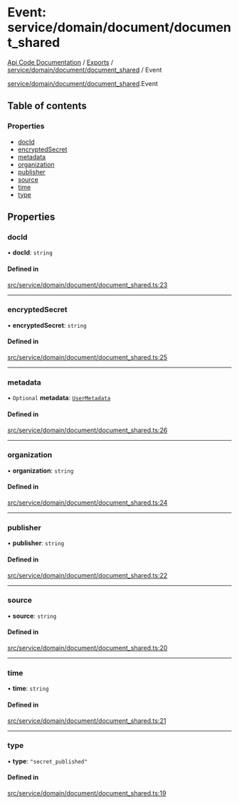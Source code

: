 # Event: service/domain/document/document_shared
[Api Code Documentation](../README.md) / [Exports](../modules.md) / [service/domain/document/document\_shared](../modules/service_domain_document_document_shared.md) / Event

[service/domain/document/document\_shared](../modules/service_domain_document_document_shared.md).Event

## Table of contents

### Properties

- [docId](service_domain_document_document_shared.Event.md#docid)
- [encryptedSecret](service_domain_document_document_shared.Event.md#encryptedsecret)
- [metadata](service_domain_document_document_shared.Event.md#metadata)
- [organization](service_domain_document_document_shared.Event.md#organization)
- [publisher](service_domain_document_document_shared.Event.md#publisher)
- [source](service_domain_document_document_shared.Event.md#source)
- [time](service_domain_document_document_shared.Event.md#time)
- [type](service_domain_document_document_shared.Event.md#type)

## Properties

### docId

• **docId**: `string`

#### Defined in

[src/service/domain/document/document_shared.ts:23](https://github.com/openkfw/TruBudget/blob/c993c60c/api/src/service/domain/document/document_shared.ts#L23)

___

### encryptedSecret

• **encryptedSecret**: `string`

#### Defined in

[src/service/domain/document/document_shared.ts:25](https://github.com/openkfw/TruBudget/blob/c993c60c/api/src/service/domain/document/document_shared.ts#L25)

___

### metadata

• `Optional` **metadata**: [`UserMetadata`](../modules/service_domain_metadata.md#usermetadata)

#### Defined in

[src/service/domain/document/document_shared.ts:26](https://github.com/openkfw/TruBudget/blob/c993c60c/api/src/service/domain/document/document_shared.ts#L26)

___

### organization

• **organization**: `string`

#### Defined in

[src/service/domain/document/document_shared.ts:24](https://github.com/openkfw/TruBudget/blob/c993c60c/api/src/service/domain/document/document_shared.ts#L24)

___

### publisher

• **publisher**: `string`

#### Defined in

[src/service/domain/document/document_shared.ts:22](https://github.com/openkfw/TruBudget/blob/c993c60c/api/src/service/domain/document/document_shared.ts#L22)

___

### source

• **source**: `string`

#### Defined in

[src/service/domain/document/document_shared.ts:20](https://github.com/openkfw/TruBudget/blob/c993c60c/api/src/service/domain/document/document_shared.ts#L20)

___

### time

• **time**: `string`

#### Defined in

[src/service/domain/document/document_shared.ts:21](https://github.com/openkfw/TruBudget/blob/c993c60c/api/src/service/domain/document/document_shared.ts#L21)

___

### type

• **type**: ``"secret_published"``

#### Defined in

[src/service/domain/document/document_shared.ts:19](https://github.com/openkfw/TruBudget/blob/c993c60c/api/src/service/domain/document/document_shared.ts#L19)
